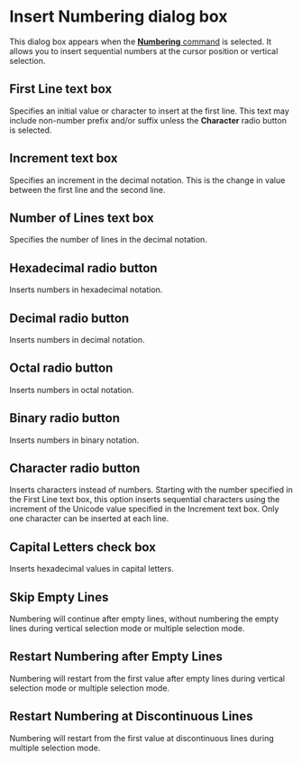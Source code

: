 # Insert Numbering dialog box

This dialog box appears when the [**Numbering** command](../../cmd/insert/numbering) is selected. It allows you to insert sequential numbers at the cursor position or vertical selection.

## First Line text box

Specifies an initial value or character to insert at the first line. This text may include non-number prefix and/or suffix unless the **Character** radio button is selected.

## Increment text box

Specifies an increment in the decimal notation. This is the change in value between the first line and the second line.

## Number of Lines text box

Specifies the number of lines in the decimal notation.

## Hexadecimal radio button

Inserts numbers in hexadecimal notation.

## Decimal radio button

Inserts numbers in decimal notation.

## Octal radio button

Inserts numbers in octal notation.

## Binary radio button

Inserts numbers in binary notation.

## Character radio button

Inserts characters instead of numbers. Starting with the number specified in
the First Line text box, this option inserts sequential characters using the
increment of the Unicode value specified in the Increment text box. Only one
character can be inserted at each line.

## Capital Letters check box

Inserts hexadecimal values in capital letters.

## Skip Empty Lines

Numbering will continue after empty lines, without numbering the empty lines during vertical selection mode or multiple selection mode.

## Restart Numbering after Empty Lines

Numbering will restart from the first value after empty lines during vertical selection mode or multiple selection mode.

## Restart Numbering at Discontinuous Lines

Numbering will restart from the first value at discontinuous lines during multiple selection mode.

